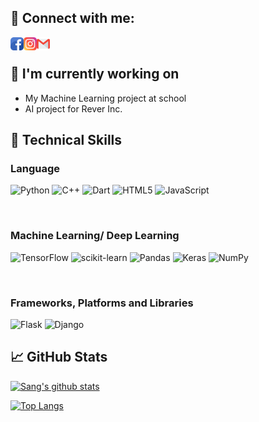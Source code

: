 ## 🤝 Connect with me:

<a href="https://www.facebook.com/sang.vongoc.3532/"><img align="left" src="https://github.com/sangngoc27042001/Dummy-files/blob/main/facebook.png" alt="Sang Vo | Facebook" width="21px"/></a>
<a href="https://www.instagram.com/sangvongoc/"><img align="left" src="https://github.com/sangngoc27042001/Dummy-files/blob/main/instagram.png" alt="Sang Vo | Instagram" width="21px"/></a>
<a href="sangngoc27042001@gmail.com"><img align="left" src="https://github.com/sangngoc27042001/Dummy-files/blob/main/gmail.png" alt="Sang Vo | Gmail" width="21px"/></a>
</br>

## 🔭 I'm currently working on

- My Machine Learning project at school
- AI project for Rever Inc.

## 💼 Technical Skills

### Language

![Python](https://img.shields.io/badge/python-3670A0?style=for-the-badge&logo=python&logoColor=ffdd54)
![C++](https://img.shields.io/badge/c++-%2300599C.svg?style=for-the-badge&logo=c%2B%2B&logoColor=white)
![Dart](https://img.shields.io/badge/dart-%230175C2.svg?style=for-the-badge&logo=dart&logoColor=white)
![HTML5](https://img.shields.io/badge/html5-%23E34F26.svg?style=for-the-badge&logo=html5&logoColor=white)
![JavaScript](https://img.shields.io/badge/javascript-%23323330.svg?style=for-the-badge&logo=javascript&logoColor=%23F7DF1E)
 
 <br>
 
 ### Machine Learning/ Deep Learning
 
 ![TensorFlow](https://img.shields.io/badge/TensorFlow-%23FF6F00.svg?style=for-the-badge&logo=TensorFlow&logoColor=white)
 ![scikit-learn](https://img.shields.io/badge/scikit--learn-%23F7931E.svg?style=for-the-badge&logo=scikit-learn&logoColor=white)
 ![Pandas](https://img.shields.io/badge/pandas-%23150458.svg?style=for-the-badge&logo=pandas&logoColor=white)
 ![Keras](https://img.shields.io/badge/Keras-%23D00000.svg?style=for-the-badge&logo=Keras&logoColor=white)
 ![NumPy](https://img.shields.io/badge/numpy-%23013243.svg?style=for-the-badge&logo=numpy&logoColor=white)
 
  <br>
  
  ### Frameworks, Platforms and Libraries
  
  ![Flask](https://img.shields.io/badge/flask-%23000.svg?style=for-the-badge&logo=flask&logoColor=white)
  ![Django](https://img.shields.io/badge/django-%23092E20.svg?style=for-the-badge&logo=django&logoColor=white)
 
## 📈 GitHub Stats 

[![Sang's github stats](https://github-readme-stats.vercel.app/api?username=sangngoc27042001)](https://github.com/sangngoc27042001)

[![Top Langs](https://github-readme-stats.vercel.app/api/top-langs/?username=sangngoc27042001&layout=compact)](https://github.com/sangngoc27042001)
